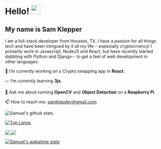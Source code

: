 
# Hello! <img src="https://raw.githubusercontent.com/MartinHeinz/MartinHeinz/master/wave.gif" width="30px"> 
## My name is Sam Klepper

I am a full-stack developer from Houston, TX. I have a passion for all things tech and have been intrigued by it all my life-- especially cryptocrrency! I primarily work in Javascript, NodeJS and React, but have recently started dabbling with Python and Django-- to get a feel of web development in other languages.

👔 I’m currently working on a Crypto swapping app in <strong>React</strong>.

📈 I’m currently learning <strong>3js</strong>.

💬 Ask me about running <strong>OpenCV</strong> and <strong>Object Detection</strong>  on a <strong>Raspberry Pi</strong>.

📫 How to reach me: <a href="mailto:samklepdev@gmial.com">samklepdev@gmail.com</a>


![Samuel's  github stats](https://github-readme-stats.vercel.app/api?username=samklep&show_icons=true&theme=cobalt)

[![Top Langs](https://github-readme-stats.vercel.app/api/top-langs/?username=samklep&show_icons=true&theme=cobalt)](https://github.com/samklep/github-readme-stats)


<a href="#">
  <img align="center" src="https://github-readme-stats.vercel.app/api?username=samklep&show_icons=true&theme=cobalt" />
</a>
<a href="#">
  <img align="center" src="https://github-readme-stats.vercel.app/api/top-langs/?username=samklep&show_icons=true&theme=cobalt)](https://github.com/samklep/github-readme-stats" />
</a>

[![Samuel's wakatime stats](https://github-readme-stats.vercel.app/api/wakatime?username=samklep)](https://github.com/samklep/github-readme-stats)

<!--
**SamKlep/SamKlep** is a ✨ _special_ ✨ repository because its `README.md` (this file) appears on your GitHub profile.

Here are some ideas to get you started:

- 🔭 I’m currently working on ...
- 🌱 I’m currently learning ...
- 👯 I’m looking to collaborate on ...
- 🤔 I’m looking for help with ...
- 💬 Ask me about ...
- 📫 How to reach me: ...
- 😄 Pronouns: ...
- ⚡ Fun fact: ...
-->
